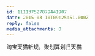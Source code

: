 ```yaml
---
id: 111137527879441907
date: 2015-03-10T09:25:51.000Z
reply: false
media_attachments: 0
---
```


淘宝天猫新规，聚划算划归天猫

